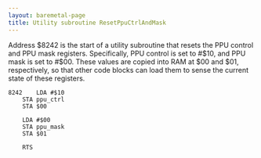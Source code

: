 ```yaml
---
layout: baremetal-page
title: Utility subroutine ResetPpuCtrlAndMask
---
```


Address $8242 is the start of a utility subroutine that resets the PPU control and PPU mask registers. Specifically, PPU control is set to #$10, and PPU mask is set to #$00. These values are copied into RAM at $00 and $01, respectively, so that other code blocks can load them to sense the current state of these registers.

	8242	LDA #$10
		STA ppu_ctrl
		STA $00

		LDA #$00
		STA ppu_mask
		STA $01

		RTS
